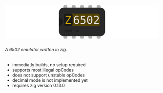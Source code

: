 # ![Z6502](logo.svg)
###### A 6502 emulator written in zig.


- immediatly builds, no setup required
- supports most illegal opCodes
- does not support unstable opCodes
- decimal mode is not implemented yet
- requires zig version 0.13.0

